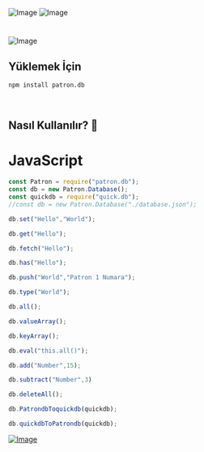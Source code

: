 ![Image](https://img.shields.io/npm/v/patron.db?color=%2351F9C0&label=patron.db) 
![Image](https://img.shields.io/npm/dt/patron.db.svg?color=%2351FC0&maxAge=3600) 
#
![Image](https://nodei.co/npm/patron.db.png?downloads=true&downloadRank=true&stars=true)
<br>


## Yüklemek İçin
```npm
npm install patron.db
```
<br>

## Nasıl Kullanılır? 💫

# JavaScript 
```js
const Patron = require("patron.db");
const db = new Patron.Database();
const quickdb = require("quick.db");
//const db = new Patron.Database("./database.json");

db.set("Hello","World");

db.get("Hello");

db.fetch("Hello");

db.has("Hello");

db.push("World","Patron 1 Numara");

db.type("World");

db.all();

db.valueArray();

db.keyArray();

db.eval("this.all()");

db.add("Number",15);

db.subtract("Number",3)

db.deleteAll();

db.PatrondbToquickdb(quickdb);

db.quickdbToPatrondb(quickdb);
```

[![Image](https://cdn.discordapp.com/attachments/838063860928872469/838123752423686164/unknown.png)](https://discord.gg/FXWkSJYm)